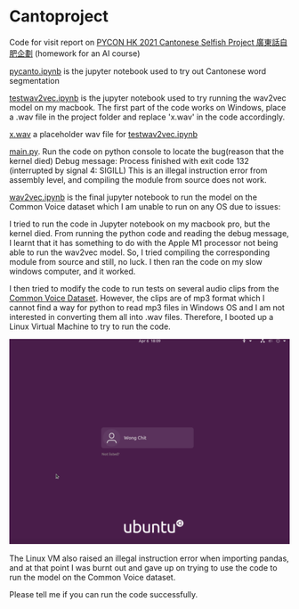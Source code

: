 # Cantoproject

Code for visit report on [PYCON HK 2021 Cantonese Selfish Project 廣東話自肥企劃](https://youtu.be/S23Q_mqTeJQ "PYCON HK 2021 Cantonese Selfish Project 廣東話自肥企劃") (homework for an AI course)

[pycanto.ipynb](https://github.com/chitwitgit/Cantoproject/blob/main/pycanto.ipynb "pycanto.ipynb") is the jupyter notebook used to try out Cantonese word segmentation

[testwav2vec.ipynb](https://github.com/chitwitgit/Cantoproject/blob/main/pycanto.ipynb "testwav2vec.ipynb") is the jupyter notebook used to try running the wav2vec model on my macbook. The first part of the code works on Windows, place a .wav file in the project folder and replace 'x.wav' in the code accordingly.

[x.wav](https://github.com/chitwitgit/Cantoproject/blob/main/x.wav "testwav2vec.ipynb") a placeholder wav file for [testwav2vec.ipynb](https://github.com/chitwitgit/Cantoproject/blob/main/pycanto.ipynb "testwav2vec.ipynb")

[main.py](https://github.com/chitwitgit/Cantoproject/blob/main/pycanto.ipynb "main.py"). Run the code on python console to locate the bug(reason that the kernel died)
Debug message: Process finished with exit code 132 (interrupted by signal 4: SIGILL)
This is an illegal instruction error from assembly level, and compiling the module from source does not work.

[wav2vec.ipynb](https://github.com/chitwitgit/Cantoproject/blob/main/pycanto.ipynb "wav2vec.ipynb") is the final jupyter notebook to run the model on the Common Voice dataset which I am unable to run on any OS due to issues:

I tried to run the code in Jupyter notebook on my macbook pro, but the kernel died. From running the python code and reading the debug message, I learnt that it has something to do with the Apple M1 processor not being able to run the wav2vec model. So, I tried compiling the corresponding module from source and still, no luck. I then ran the code on my slow windows computer, and it worked.

I then tried to modify the code to run tests on several audio clips from the <a href="https://commonvoice.mozilla.org/zh-HK/datasets" data-type="URL" data-id="https://commonvoice.mozilla.org/zh-HK/datasets">Common Voice Dataset</a>. However, the clips are of mp3 format which I cannot find a way for python to read mp3 files in Windows OS and I am not interested in converting them all into .wav files. Therefore, I booted up a Linux Virtual Machine to try to run the code.

![](https://github.com/chitwitgit/Cantoproject/blob/main/vm.png)

The Linux VM also raised an illegal instruction error when importing pandas, and at that point I was burnt out and gave up on trying to use the code to run the model on the Common Voice dataset.

Please tell me if you can run the code successfully.
